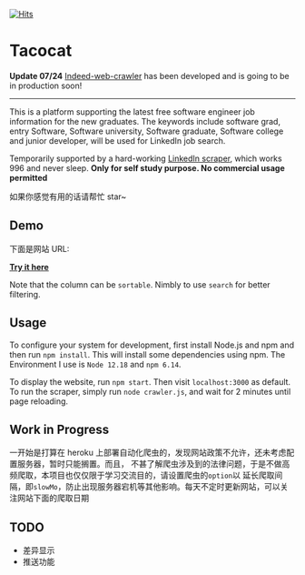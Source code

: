 [![Hits](https://hits.seeyoufarm.com/api/count/incr/badge.svg?url=https%3A%2F%2Fgithub.com%2Fqh96%2Ftacocat)](https://hits.seeyoufarm.com)

# Tacocat

**Update 07/24**
[Indeed-web-crawler](https://github.com/qh96/indeed-job-crawler/tree/develop) has been developed and is going to be in production soon!

---

This is a platform supporting the latest free software engineer job information for the new graduates.
The keywords include software grad, entry Software, Software university, Software graduate, Software college and junior developer,
will be used for LinkedIn job search.

Temporarily supported by a hard-working [LinkedIn scraper](https://www.npmjs.com/package/linkedin-jobs-scraper), which works 996 and never sleep.
**Only for self study purpose. No commercial usage permitted**

如果你感觉有用的话请帮忙 star~

## Demo

下面是网站 URL:

**[Try it here](https://eattacocat.herokuapp.com/)**

Note that the column can be `sortable`. Nimbly to use `search` for better filtering.

## Usage

To configure your system for development, first install Node.js and npm and
then run `npm install`. This will install some dependencies using npm. The Environment
I use is `Node 12.18` and `npm 6.14`.

To display the website, run `npm start`. Then visit `localhost:3000` as default. To run the
scraper, simply run `node crawler.js`, and wait for 2 minutes until page reloading.

## Work in Progress

一开始是打算在 heroku 上部署自动化爬虫的，发现网站政策不允许，还未考虑配置服务器，暂时只能搁置。而且，
不甚了解爬虫涉及到的法律问题，于是不做高频爬取，本项目也仅仅限于学习交流目的，请设置爬虫的`option`以
延长爬取间隔，即`slowMo`，防止出现服务器宕机等其他影响。每天不定时更新网站，可以关注网站下面的爬取日期

## TODO

- 差异显示
- 推送功能
